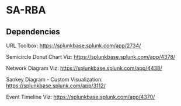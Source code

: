 # SA-RBA

## Dependencies
URL Toolbox: https://splunkbase.splunk.com/app/2734/

Semicircle Donut Chart Viz: https://splunkbase.splunk.com/app/4378/

Network Diagram Viz: https://splunkbase.splunk.com/app/4438/

Sankey Diagram - Custom Visualization:  https://splunkbase.splunk.com/app/3112/

Event Timeline Viz: https://splunkbase.splunk.com/app/4370/